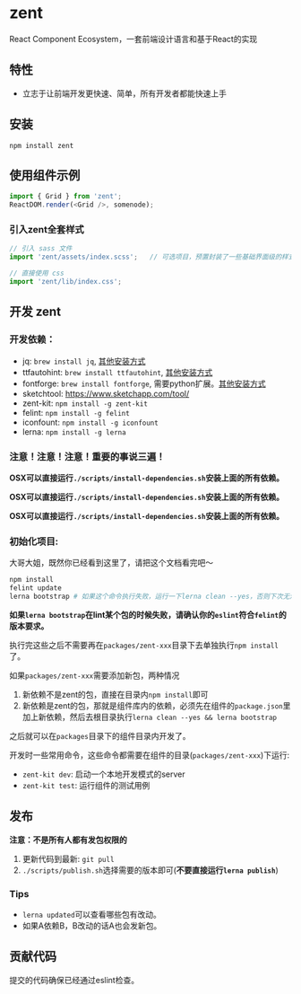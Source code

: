 # zent

React Component Ecosystem，一套前端设计语言和基于React的实现

## 特性

* 立志于让前端开发更快速、简单，所有开发者都能快速上手

## 安装

```shell
npm install zent
```

## 使用组件示例

```js
import { Grid } from 'zent';
ReactDOM.render(<Grid />, somenode);
```

### 引入zent全套样式

```js
// 引入 sass 文件
import 'zent/assets/index.scss';   // 可选项目，预置封装了一些基础界面级的样式

// 直接使用 css
import 'zent/lib/index.css';
```

## 开发 zent

### 开发依赖：

* jq: `brew install jq`, [其他安装方式](https://stedolan.github.io/jq/download/)
* ttfautohint: `brew install ttfautohint`, [其他安装方式](https://www.freetype.org/ttfautohint/#download)
* fontforge: `brew install fontforge`, 需要python扩展。[其他安装方式](http://fontforge.github.io/en-US/downloads/)
* sketchtool: https://www.sketchapp.com/tool/
* zent-kit: `npm install -g zent-kit`
* felint: `npm install -g felint`
* iconfount: `npm install -g iconfount`
* lerna: `npm install -g lerna`

### 注意！注意！注意！重要的事说三遍！

**OSX可以直接运行`./scripts/install-dependencies.sh`安装上面的所有依赖。**

**OSX可以直接运行`./scripts/install-dependencies.sh`安装上面的所有依赖。**

**OSX可以直接运行`./scripts/install-dependencies.sh`安装上面的所有依赖。**

### 初始化项目:

大哥大姐，既然你已经看到这里了，请把这个文档看完吧～

```bash
npm install
felint update
lerna bootstrap # 如果这个命令执行失败，运行一下lerna clean --yes，否则下次无法运行lerna bootstrap命令
```

**如果`lerna bootstrap`在lint某个包的时候失败，请确认你的`eslint`符合`felint`的版本要求。**

执行完这些之后不需要再在`packages/zent-xxx`目录下去单独执行`npm install`了。

如果`packages/zent-xxx`需要添加新包，两种情况

1. 新依赖不是zent的包，直接在目录内`npm install`即可
2. 新依赖是zent的包，那就是组件库内的依赖，必须先在组件的`package.json`里加上新依赖，然后去根目录执行`lerna clean --yes && lerna bootstrap`

之后就可以在`packages`目录下的组件目录内开发了。

开发时一些常用命令，这些命令都需要在组件的目录(`packages/zent-xxx`)下运行:

* `zent-kit dev`: 启动一个本地开发模式的server
* `zent-kit test`: 运行组件的测试用例

## 发布

**注意：不是所有人都有发包权限的**

1. 更新代码到最新: `git pull`
2. `./scripts/publish.sh`选择需要的版本即可(**不要直接运行`lerna publish`**)

### Tips

* `lerna updated`可以查看哪些包有改动。
* 如果A依赖B，B改动的话A也会发新包。

## 贡献代码

提交的代码确保已经通过eslint检查。

